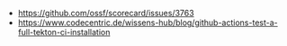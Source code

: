 - https://github.com/ossf/scorecard/issues/3763
- https://www.codecentric.de/wissens-hub/blog/github-actions-test-a-full-tekton-ci-installation